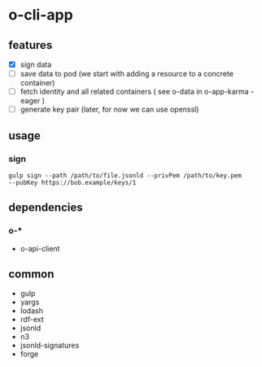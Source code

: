 # o-cli-app

## features

* [x] sign data
* [ ] save data to pod (we start with adding a resource to a concrete container)
* [ ] fetch identity and all related containers ( see o-data in o-app-karma - eager )
* [ ] generate key pair (later, for now we can use openssl)

## usage

### sign

```
gulp sign --path /path/to/file.jsonld --privPem /path/to/key.pem
--pubKey https://bob.example/keys/1
```

## dependencies

### o-*

* o-api-client

## common
* gulp
* yargs
* lodash
* rdf-ext
 * jsonld
 * n3
* jsonld-signatures
 * forge
